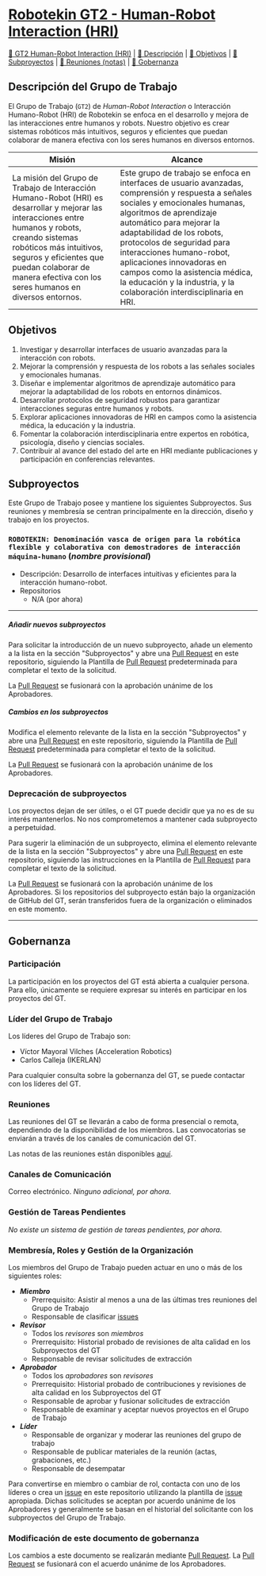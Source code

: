 # [Robotekin GT2 - Human-Robot Interaction (HRI)](https://github.com/robotekin/GT2_HRI)

[🤖 GT2 Human-Robot Interaction (HRI)](https://github.com/robotekin/GT2_HRI) | [📝 Descripción](https://github.com/robotekin/GT2_HRI#descripción-del-grupo-de-trabajo) | [🎯 Objetivos](https://github.com/robotekin/GT2_HRI#objetivos) | [🚀 Subproyectos](https://github.com/robotekin/GT2_HRI#subproyectos) | [📅 Reuniones (notas)](https://docs.google.com/document/d/1q6RCaGl4gxp4VU8L-yRITisq1aE8-9VdkmbYXeIrtEg/edit#heading=h.vf6hc5wb2a11) | [👥 Gobernanza](https://github.com/robotekin/GT2_HRI#gobernanza)


## Descripción del Grupo de Trabajo

El Grupo de Trabajo (`GT2`) de *Human-Robot Interaction* o Interacción Humano-Robot (HRI) de Robotekin se enfoca en el desarrollo y mejora de las interacciones entre humanos y robots. Nuestro objetivo es crear sistemas robóticos más intuitivos, seguros y eficientes que puedan colaborar de manera efectiva con los seres humanos en diversos entornos.

| Misión | Alcance |
|--------|---------|
| La misión del Grupo de Trabajo de Interacción Humano-Robot (HRI) es desarrollar y mejorar las interacciones entre humanos y robots, creando sistemas robóticos más intuitivos, seguros y eficientes que puedan colaborar de manera efectiva con los seres humanos en diversos entornos. | Este grupo de trabajo se enfoca en interfaces de usuario avanzadas, comprensión y respuesta a señales sociales y emocionales humanas, algoritmos de aprendizaje automático para mejorar la adaptabilidad de los robots, protocolos de seguridad para interacciones humano-robot, aplicaciones innovadoras en campos como la asistencia médica, la educación y la industria, y la colaboración interdisciplinaria en HRI. |


## Objetivos

1. Investigar y desarrollar interfaces de usuario avanzadas para la interacción con robots.
2. Mejorar la comprensión y respuesta de los robots a las señales sociales y emocionales humanas.
3. Diseñar e implementar algoritmos de aprendizaje automático para mejorar la adaptabilidad de los robots en entornos dinámicos.
4. Desarrollar protocolos de seguridad robustos para garantizar interacciones seguras entre humanos y robots.
5. Explorar aplicaciones innovadoras de HRI en campos como la asistencia médica, la educación y la industria.
6. Fomentar la colaboración interdisciplinaria entre expertos en robótica, psicología, diseño y ciencias sociales.
7. Contribuir al avance del estado del arte en HRI mediante publicaciones y participación en conferencias relevantes.


## Subproyectos

Este Grupo de Trabajo posee y mantiene los siguientes Subproyectos. Sus reuniones y membresía se centran principalmente en la dirección, diseño y trabajo en los proyectos.


### `ROBOTEKIN: Denominación vasca de origen para la robótica flexible y colaborativa con demostradores de interacción máquina-humano` (*nombre provisional*)
  * Descripción: Desarrollo de interfaces intuitivas y eficientes para la interacción humano-robot.
  * Repositorios
    * N/A (por ahora)

---

##### Añadir nuevos subproyectos

Para solicitar la introducción de un nuevo subproyecto, añade un elemento a la lista en la sección "Subproyectos" y abre una [Pull Request](https://github.com/robotekin/GT2_HRI/pulls) en este repositorio, siguiendo la Plantilla de [Pull Request](https://github.com/robotekin/GT2_HRI/pulls) predeterminada para completar el texto de la solicitud.

La [Pull Request](https://github.com/robotekin/GT2_HRI/pulls) se fusionará con la aprobación unánime de los Aprobadores.

##### Cambios en los subproyectos

Modifica el elemento relevante de la lista en la sección "Subproyectos" y abre una [Pull Request](https://github.com/robotekin/GT2_HRI/pulls) en este repositorio, siguiendo la Plantilla de [Pull Request](https://github.com/robotekin/GT2_HRI/pulls) predeterminada para completar el texto de la solicitud.

La [Pull Request](https://github.com/robotekin/GT2_HRI/pulls) se fusionará con la aprobación unánime de los Aprobadores.

### Deprecación de subproyectos

Los proyectos dejan de ser útiles, o el GT puede decidir que ya no es de su interés mantenerlos. No nos comprometemos a mantener cada subproyecto a perpetuidad.

Para sugerir la eliminación de un subproyecto, elimina el elemento relevante de la lista en la sección "Subproyectos" y abre una [Pull Request](https://github.com/robotekin/GT2_HRI/pulls) en este repositorio, siguiendo las instrucciones en la Plantilla de [Pull Request](https://github.com/robotekin/GT2_HRI/pulls) para completar el texto de la solicitud.

La [Pull Request](https://github.com/robotekin/GT2_HRI/pulls) se fusionará con la aprobación unánime de los Aprobadores. Si los repositorios del subproyecto están bajo la organización de GitHub del GT, serán transferidos fuera de la organización o eliminados en este momento.

---

## Gobernanza

### Participación
La participación en los proyectos del GT está abierta a cualquier persona. Para ello, únicamente se requiere expresar su interés en participar en los proyectos del GT.

### Líder del Grupo de Trabajo
Los líderes del Grupo de Trabajo son:

* Víctor Mayoral Vilches (Acceleration Robotics)
* Carlos Calleja (IKERLAN)

Para cualquier consulta sobre la gobernanza del GT, se puede contactar con los líderes del GT.

### Reuniones

Las reuniones del GT se llevarán a cabo de forma presencial o remota, dependiendo de la disponibilidad de los miembros. Las convocatorias se enviarán a través de los canales de comunicación del GT.

Las notas de las reuniones están disponibles [aquí](https://docs.google.com/document/d/1q6RCaGl4gxp4VU8L-yRITisq1aE8-9VdkmbYXeIrtEg/edit#heading=h.vf6hc5wb2a11).

### Canales de Comunicación

Correo electrónico. *Ninguno adicional, por ahora*.

### Gestión de Tareas Pendientes

*No existe un sistema de gestión de tareas pendientes, por ahora*.

### Membresía, Roles y Gestión de la Organización

Los miembros del Grupo de Trabajo pueden actuar en uno o más de los siguientes roles:

* **_Miembro_**
  * Prerrequisito: Asistir al menos a una de las últimas tres reuniones del Grupo de Trabajo
  * Responsable de clasificar [issues](https://github.com/robotekin/GT2_HRI)
* **_Revisor_**
  * Todos los _revisores_ son _miembros_
  * Prerrequisito: Historial probado de revisiones de alta calidad en los Subproyectos del GT
  * Responsable de revisar solicitudes de extracción
* **_Aprobador_**
  * Todos los _aprobadores_ son _revisores_
  * Prerrequisito: Historial probado de contribuciones y revisiones de alta calidad en los Subproyectos del GT
  * Responsable de aprobar y fusionar solicitudes de extracción
  * Responsable de examinar y aceptar nuevos proyectos en el Grupo de Trabajo
* **_Líder_**
  * Responsable de organizar y moderar las reuniones del grupo de trabajo
  * Responsable de publicar materiales de la reunión (actas, grabaciones, etc.)
  * Responsable de desempatar

Para convertirse en miembro o cambiar de rol, contacta con uno de los líderes o crea un [issue](https://github.com/robotekin/GT2_HRI) en este repositorio utilizando la plantilla de [issue](https://github.com/robotekin/GT2_HRI) apropiada. Dichas solicitudes se aceptan por acuerdo unánime de los Aprobadores y generalmente se basan en el historial del solicitante con los subproyectos del Grupo de Trabajo.

### Modificación de este documento de gobernanza

Los cambios a este documento se realizarán mediante [Pull Request](https://github.com/robotekin/GT2_HRI/pulls).
La [Pull Request](https://github.com/robotekin/GT2_HRI/pulls) se fusionará con el acuerdo unánime de los Aprobadores.
